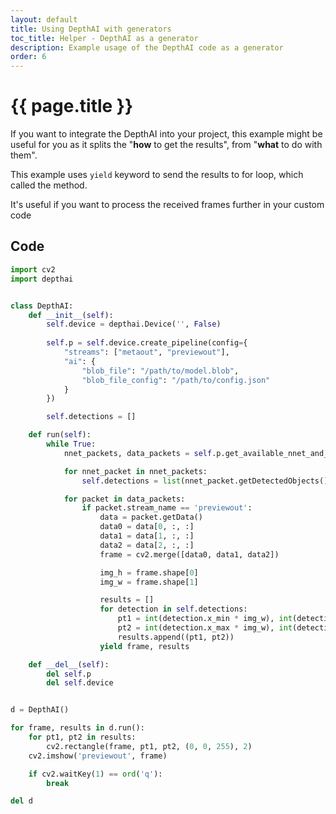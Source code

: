 ```yaml
---
layout: default
title: Using DepthAI with generators
toc_title: Helper - DepthAI as a generator
description: Example usage of the DepthAI code as a generator
order: 6
---
```


# {{ page.title }}

If you want to integrate the DepthAI into your project, this example might be useful for you as it
splits the "__how__ to get the results", from "__what__ to do with them".

This example uses `yield` keyword to send the results to for loop, which called the method.

It's useful if you want to process the received frames further in your custom code

## Code

```python
import cv2
import depthai


class DepthAI:
    def __init__(self):
        self.device = depthai.Device('', False)
        
        self.p = self.device.create_pipeline(config={
            "streams": ["metaout", "previewout"],
            "ai": {
                "blob_file": "/path/to/model.blob",
                "blob_file_config": "/path/to/config.json"
            }
        })

        self.detections = []

    def run(self):
        while True:
            nnet_packets, data_packets = self.p.get_available_nnet_and_data_packets()

            for nnet_packet in nnet_packets:
                self.detections = list(nnet_packet.getDetectedObjects())

            for packet in data_packets:
                if packet.stream_name == 'previewout':
                    data = packet.getData()
                    data0 = data[0, :, :]
                    data1 = data[1, :, :]
                    data2 = data[2, :, :]
                    frame = cv2.merge([data0, data1, data2])

                    img_h = frame.shape[0]
                    img_w = frame.shape[1]

                    results = []
                    for detection in self.detections:
                        pt1 = int(detection.x_min * img_w), int(detection.y_min * img_h)
                        pt2 = int(detection.x_max * img_w), int(detection.y_max * img_h)
                        results.append((pt1, pt2))
                    yield frame, results

    def __del__(self):
        del self.p
        del self.device


d = DepthAI()

for frame, results in d.run():
    for pt1, pt2 in results:
        cv2.rectangle(frame, pt1, pt2, (0, 0, 255), 2)
    cv2.imshow('previewout', frame)

    if cv2.waitKey(1) == ord('q'):
        break

del d
```